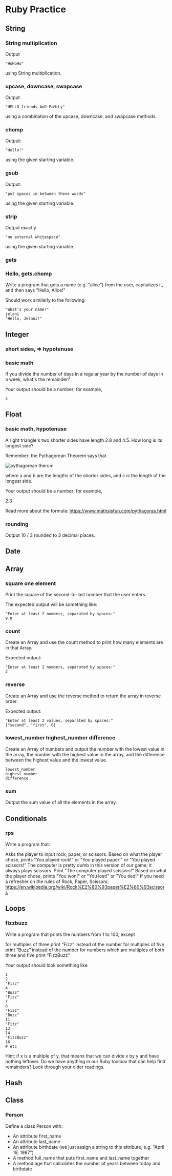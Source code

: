 # Ruby Practice
## String
### String multiplication
Output
```
"HoHoHo"
```
using String multiplication.

### upcase, downcase, swapcase
Output
```
"HELLO friends AnD FaMiLy"
```
using a combination of the upcase, downcase, and swapcase methods.

### chomp
Output:
```
"Hello!"
```
using the given starting variable.

### gsub
Output:
```
"put spaces in between these words"
```
using the given starting variable.

### strip
Output exactly
```
"no external whitespace"
```
using the given starting variable.

### gets
  ### Hello, gets.chomp
Write a program that gets a name (e.g. "alice") from the user, capitalizes it, and then says "Hello, Alice!"

Should work similarly to the following:
```
"What's your name?"
jelani
"Hello, Jelani!"
```
## Integer
### short sides, => hypotenuse

### basic math
If you divide the number of days in a regular year by the number of days in a week, what's the remainder?

Your output should be a number; for example,
```
4
```
## Float
### basic math, hypotenuse
A right triangle's two shorter sides have length 2.8 and 4.5. How long is its longest side?

Remember: the Pythagorean Theorem says that

![pythagorean therum](pythagorous.pn)


where a and b are the lengths of the shorter sides, and c is the length of the longest side.

Your output should be a number; for example,

2.3


Read more about the formula: https://www.mathsisfun.com/pythagoras.html
### rounding
Output 10 / 3 rounded to 3 decimal places.
## Date
## Array

### square one element
Print the square of the second-to-last number that the user enters.

The expected output will be something like:
```
"Enter at least 2 numbers, separated by spaces:"
9.0
```
### count
Create an Array and use the count method to print how many elements are in that Array.

Expected output:
```
"Enter at least 2 numbers, separated by spaces:"
2
```
### reverse
Create an Array and use the reverse method to return the array in reverse order.

Expected output: 
```
"Enter at least 2 values, separated by spaces:"
["second", "first", 0]
```

### lowest_number highest_number difference
Create an Array of numbers and output the number with the lowest value in the array, the number with the highest value in the array, and the difference between the highest value and the lowest value.
```
lowest_number
highest_number
difference
```

### sum
Output the sum value of all the elements in the array.
## Conditionals

### rps
Write a program that:

Asks the player to input rock, paper, or scissors.
Based on what the player chose, prints "You played rock!" or "You played paper!" or "You played scissors!"
The computer is pretty dumb in this version of our game; it always plays scissors. Print "The computer played scissors!"
Based on what the player chose, prints "You won!" or "You lost!" or "You tied!"
If you need a refresher on the rules of Rock, Paper, Scissors: https://en.wikipedia.org/wiki/Rock%E2%80%93paper%E2%80%93scissors

## Loops
### fizzbuzz
Write a program that prints the numbers from 1 to 100, except

for multiples of three print “Fizz” instead of the number
for multiples of five print “Buzz” instead of the number
for numbers which are multiples of both three and five print “FizzBuzz”

Your output should look something like
```
1
2
"Fizz"
4
"Buzz"
"Fizz"
7
8
"Fizz"
"Buzz"
11
"Fizz"
13
14
"FizzBuzz"
16
# etc
```
Hint: if x is a multiple of y, that means that we can divide x by y and have nothing leftover. Do we have anything in our Ruby toolbox that can help find remainders? Look through your older readings.
## Hash
## Class
### Person
Define a class Person with:

 - An attribute first_name
 - An attribute last_name
 - An attribute birthdate (we just assign a string to this attribute, e.g. "April 19, 1987")
 - A method full_name that puts first_name and last_name together
 - A method age that calculates the number of years between today and birthdate
